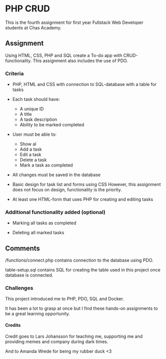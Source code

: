 # PHP CRUD

This is the fourth assignment for first year Fullstack Web Developer students at Chas Academy.

## Assignment

Using HTML, CSS, PHP and SQL create a To-do app with CRUD-functionality.
This assignment also includes the use of PDO.

### Criteria

- PHP, HTML and CSS with connection to SQL-database with a table for tasks

- Each task should have:

  - A unique ID
  - A title
  - A task description
  - Ability to be marked completed

- User must be able to:

  - Show al
  - Add a task
  - Edit a task
  - Delete a task
  - Mark a task as completed

- All changes must be saved in the database

- Basic design for task list and forms using CSS
  However, this assignment does not focus on design, functionality is the priority.

- At least one HTML-form that uses PHP for creating and editing tasks

### Additional functionality added (optional)

- Marking all tasks as completed

- Deleting all marked tasks

## Comments

/functions/connect.php contains connection to the database using PDO.

table-setup.sql contains SQL for creating the table used in this project once database is connected.

### Challenges

This project introduced me to PHP, PDO, SQL and Docker.

It has been a lot to grasp at once but I find these hands-on assignments to be a great learning opportunity.

#### **Credits**

Credit goes to Lars Johansson for teaching me, supporting me and providing memes and company during dark times.

And to Amanda Wrede for being my rubber duck <3

